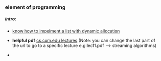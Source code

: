 ### element of programming

##### intro:
- [know how to impelment a list with dynamic allocation](https://essinstitute.in/exploring-dynamic-and-static-memory-allocation-in-python/)

- **helpful pdf** [cs.cum.edu lectures](https://www.cs.cmu.edu/afs/cs.cmu.edu/academic/class/15850-f20/www/notes/)
(Note: you can change the last part of the url to go to a specific lecture e.g lec11.pdf --> streaming algorithms)

- 